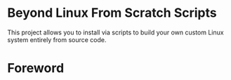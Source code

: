 # Beyond Linux From Scratch Scripts
This project allows you to install via scripts to build your own custom Linux system entirely from source code.

# Foreword

